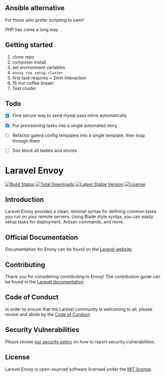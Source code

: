 ## Ansible alternative
For those who prefer scripting to yaml!

PHP has come a long way

## Getting started
1. clone repo
2. composer install
3. set environment variables
4. `envoy run setup-cluster`
5. first task requires ~ 2min interaction
6. 15 min coffee break!
7. Test cluster

## Todo

 - [x] Find secure way to send mysql pass inline automatically
 - [x] Put provisioning tasks into a single automated story
 - [ ] Refactor galera config templates into a single template, then loop through them
 - [ ] Doc block all taskes and stories


# Laravel Envoy

<a href="https://github.com/laravel/envoy/actions"><img src="https://github.com/laravel/envoy/workflows/tests/badge.svg" alt="Build Status"></a>
<a href="https://packagist.org/packages/laravel/envoy"><img src="https://poser.pugx.org/laravel/envoy/d/total.svg" alt="Total Downloads"></a>
<a href="https://packagist.org/packages/laravel/envoy"><img src="https://poser.pugx.org/laravel/envoy/v/stable.svg" alt="Latest Stable Version"></a>
<a href="https://packagist.org/packages/laravel/envoy"><img src="https://poser.pugx.org/laravel/envoy/license.svg" alt="License"></a>

## Introduction

Laravel Envoy provides a clean, minimal syntax for defining common tasks you run on your remote servers. Using Blade style syntax, you can easily setup tasks for deployment, Artisan commands, and more.

## Official Documentation

Documentation for Envoy can be found on the [Laravel website](https://laravel.com/docs/envoy).

## Contributing

Thank you for considering contributing to Envoy! The contribution guide can be found in the [Laravel documentation](https://laravel.com/docs/contributions).

## Code of Conduct

In order to ensure that the Laravel community is welcoming to all, please review and abide by the [Code of Conduct](https://laravel.com/docs/contributions#code-of-conduct).

## Security Vulnerabilities

Please review [our security policy](https://github.com/laravel/envoy/security/policy) on how to report security vulnerabilities.

## License

Laravel Envoy is open-sourced software licensed under the [MIT license](LICENSE.md).
